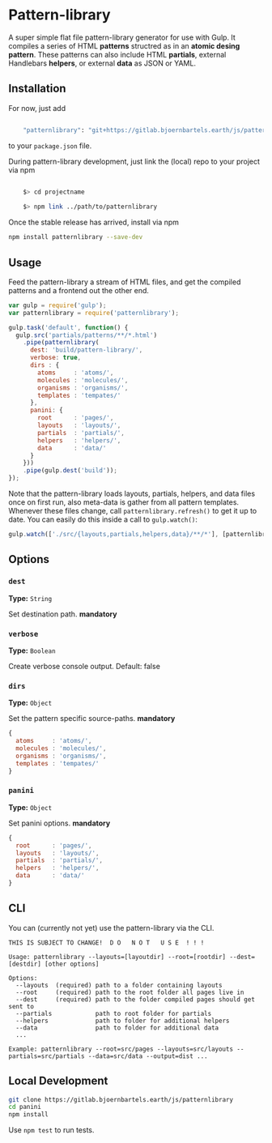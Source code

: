 # Pattern-library

A super simple flat file pattern-library generator for use with Gulp. It compiles a series of HTML **patterns** structred as in an **atomic desing pattern**. These patterns can also include HTML **partials**, external Handlebars **helpers**, or external **data** as JSON or YAML.




## Installation

For now, just add 
```bash

    "patternlibrary": "git+https://gitlab.bjoernbartels.earth/js/patternlibrary.git"

```
to your `package.json` file.


During pattern-library development, just link the (local) repo to your project via npm
```bash

	$> cd projectname
	
    $> npm link ../path/to/patternlibrary

```







Once the stable release has arrived, install via npm
```bash
npm install patternlibrary --save-dev
```




## Usage

Feed the pattern-library a stream of HTML files, and get the compiled patterns and a frontend out the other end.

```js
var gulp = require('gulp');
var patternlibrary = require('patternlibrary');

gulp.task('default', function() {
  gulp.src('partials/patterns/**/*.html')
    .pipe(patternlibrary(
      dest: 'build/pattern-library/',
      verbose: true,
      dirs : {
        atoms     : 'atoms/',
        molecules : 'molecules/',
        organisms : 'organisms/',
        templates : 'tempates/'
      },
      panini: {
        root      : 'pages/',
        layouts   : 'layouts/',
        partials  : 'partials/',
        helpers   : 'helpers/',
        data      : 'data/'
      }
    }))
    .pipe(gulp.dest('build'));
});
```

Note that the pattern-library loads layouts, partials, helpers, and data files once on first run, also meta-data is gather from all pattern templates. Whenever these files change, call `patternlibrary.refresh()` to get it up to date. You can easily do this inside a call to `gulp.watch()`:

```js
gulp.watch(['./src/{layouts,partials,helpers,data}/**/*'], [patternlibrary.refresh]);
```




## Options

### `dest`

**Type:** `String`

Set destination path. **mandatory**

### `verbose`

**Type:** `Boolean`

Create verbose console output. Default: false

### `dirs`

**Type:** `Object`

Set the pattern specific source-paths. **mandatory**

```js
{
  atoms     : 'atoms/',
  molecules : 'molecules/',
  organisms : 'organisms/',
  templates : 'tempates/'
}
```

### `panini`

**Type:** `Object`

Set panini options. **mandatory**

```js
{
  root      : 'pages/',
  layouts   : 'layouts/',
  partials  : 'partials/',
  helpers   : 'helpers/',
  data      : 'data/'
}
```




## CLI

You can (currently not yet) use the pattern-library via the CLI.

```
THIS IS SUBJECT TO CHANGE!  D O   N O T   U S E  ! ! !

Usage: patternlibrary --layouts=[layoutdir] --root=[rootdir] --dest=[destdir] [other options]

Options:
  --layouts  (required) path to a folder containing layouts
  --root     (required) path to the root folder all pages live in
  --dest     (required) path to the folder compiled pages should get sent to
  --partials            path to root folder for partials
  --helpers             path to folder for additional helpers
  --data                path to folder for additional data
  ...

Example: patternlibrary --root=src/pages --layouts=src/layouts --partials=src/partials --data=src/data --output=dist ...
```



## Local Development

```bash
git clone https://gitlab.bjoernbartels.earth/js/patternlibrary
cd panini
npm install
```

Use `npm test` to run tests.
